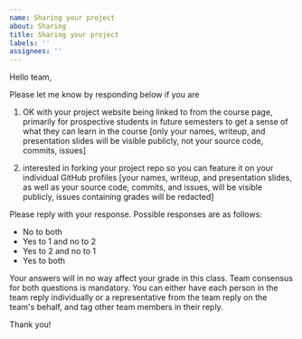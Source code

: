 ```yaml
---
name: Sharing your project
about: Sharing
title: Sharing your project
labels: ''
assignees: ''
---
```


Hello team,

Please let me know by responding below if you are

1. OK with your project website being linked to from the course page, primarily for prospective students in future semesters to get a sense of what they can learn in the course [only your names, writeup, and presentation slides will be visible publicly, not your source code, commits, issues]

2. interested in forking your project repo so you can feature it on your individual GitHub profiles [your names, writeup, and presentation slides, as well as your source code, commits, and issues, will be visible publicly, issues containing grades will be redacted]

Please reply with your response. Possible responses are as follows:

- No to both
- Yes to 1 and no to 2
- Yes to 2 and no to 1
- Yes to both

Your answers will in no way affect your grade in this class. Team consensus for both questions is mandatory. You can either have each person in the team reply individually or a representative from the team reply on the team's behalf, and tag other team members in their reply.

Thank you!